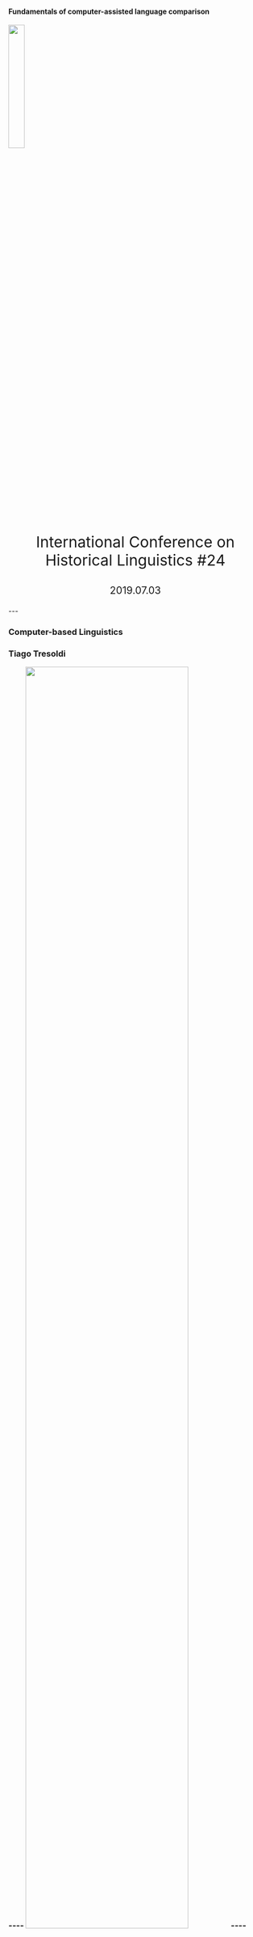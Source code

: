 <h4>Fundamentals of computer-assisted language comparison</h4>
<p><img src='img/calc-yinyang.png' style="border: 0.1;border-color: white;width:25%"></img></p>

<p style='font-size:30px; text-align:center;'>International Conference on Historical Linguistics #24</p>
<p style='font-size:20px; text-align:center;'>2019.07.03</p>
---
<div class='intro'></div>

<h3>Computer-based Linguistics<h3>

<p>Tiago Tresoldi</p>
----
<img src='http://lingulist.de/documents/talks/img/calc-project/calc-5.jpg' style='border:0px; width:80%'></img>
----

<img src='http://lingulist.de/documents/talks/img/calc-project/calc-7.jpg' style='border:0px; width:80%'></img>
---
<div class='methods'></div>

<h3>Methods and algorithms<h3>

<p>Tiago Tresoldi</p>

----
<div class="fig-container" style="overflow:hidden;"
        data-overflow-shown=true
        data-file="http://lingpy.org/"
        data-style="height: 600px; margin-top: -100px; width: 100%;">
</div>

---
<div class='workflows'></div>
<h3>CALC workflows</h3>
<p>Mei-Shin Wu</p>
----
<h3>EDICTOR -- visualize and edit data</h3>

<div class="fig-container" style="overflow:hidden;"
        data-overflow-shown=true
        data-file="http://edictor.digling.org/"
        data-style="height: 600px; margin-top: -100px; width: 100%;">
</div>
---
<div class='modeling'></div>

<h3>Modeling and annotation</h3>
<p>Nathanael E. Schweikhard</p>

----
<h3>Concepticon - unified concepts</h3>

<div class="fig-container" style="overflow:hidden;"
        data-overflow-shown=true
        data-file="https://concepticon.clld.org/"
        data-style="height: 620px; margin-top: -100px; width: 100%;">
---
<div class='outlook'></div>
<img src='img/outlook.png'></img>

----
<ul>
  <li>Increasing the accuracy</li>
  <li>More user-friendly</li>
</ul>

---
<div></div>
<h3>Thank you for the attention!</h3>
